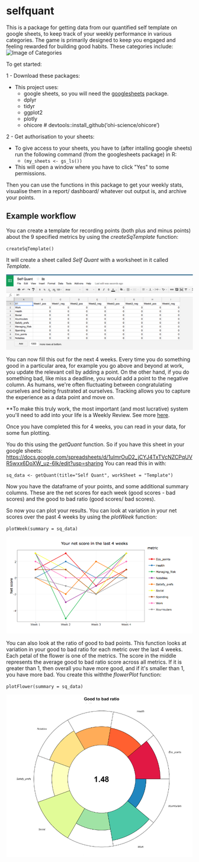 # selfquant

This is a package for getting data from our quantified self template on google sheets, to keep track of your weekly performance in various categories. The game is primarily designed to keep you engaged and feeling rewarded for building good habits. 
These categories include: 
![Image of Categories](https://humanpoweredla.files.wordpress.com/2017/05/categories1.png)

To get started: 

1 - Download these packages:
- This project uses:
    - google sheets, so you will need the [googlesheets](https://github.com/jennybc/googlesheets) package. 
    - dplyr
    - tidyr
    - ggplot2
    - plotly
    - ohicore # devtools::install_github(‘ohi-science/ohicore’)
    

2 - Get authorisation to your sheets:
- To give access to your sheets, you have to (after intalling google sheets) run the following command (from the googlesheets package) in R: 
    - `(my_sheets <- gs_ls())`
- This will open a window where you have to click "Yes" to some permissions. 

Then you can use the functions in this package to get your weekly stats, visualise them in a report/ dashboard/ whatever out output is, and archive your points. 

## Example workflow

You can create a template for recording points (both plus and minus points) about the 9 specified metrics by using the *createSqTemplate* function: 

`createSqTemplate()`

It will create a sheet called *Self Quant* with a worksheet in it called *Template*. 

![Image of Template](https://github.com/maczokni/selfquant/blob/master/imgOfTempSq.png)

You can now fill this out for the next 4 weeks. Every time you do something good in a particular area, for example you go above and beyond at work, you update the relevant cell by adding a point. On the other hand, if you do something bad, like miss a deadline, you would add a point to the negative column. As humans, we're often fluctuating between congratulating ourselves and being frustrated at ourselves. Tracking allows you to capture the experience as a data point and move on. 

**To make this truly work, the most important (and most lucrative) system you'll need to add into your life is a Weekly Review. See more [here](https://medium.com/@pwnerchelsea/the-weekly-review-f1ae3316d130).

Once you have completed this for 4 weeks, you can read in your data, for some fun plotting. 

You do this using the *getQuant* function. So if you have this sheet in your google sheets:
https://docs.google.com/spreadsheets/d/1ulmrOuD2_jCYJ4TxTVcNZCPqUVR5wxx6DoXW_uz-6lk/edit?usp=sharing
You can read this in with:

`sq_data <- getQuant(title="Self Quant", workSheet = "Template")`

Now you have the dataframe of your points, and some additional summary columns. These are the net scores for each week (good scores - bad scores) and the good to bad ratio (good scores/ bad scores). 

So now you can plot your results. You can look at variation in your net scores over the past 4 weeks by using the *plotWeek* function:

`plotWeek(summary = sq_data)`

![Image of plotWeek](https://github.com/maczokni/selfquant/blob/master/plotWeek.png)

You can also look at the ratio of good to bad points. This function looks at variation in your good to bad ratio for each metric over the last 4 weeks. Each petal of the flower is one of the metrics. The score in the middle represents the average good to bad ratio score across all metrics. If it is greater than 1, then overall you have more good, and if it's smaller than 1, you have more bad. You create this withthe *flowerPlot* function:

`plotFlower(summary = sq_data)`

![Image of flowerPlot](https://github.com/maczokni/selfquant/blob/master/flowerPlot.png)

